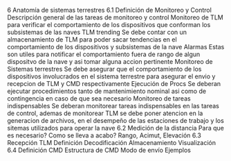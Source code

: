            

6 Anatomía de sistemas terrestres
	6.1 Definición de Monitoreo y Control
		Descripción general de las tareas de monitoreo y control
		Monitoreo de TLM para verificar el comportamiento de los dispositivos que conforman los subsistemas de las naves
		TLM trending
		Se debe contar con un almacenamiento de TLM para poder sacar tendencias en el comportamiento de los dispositivos y subsistemas de la nave
		Alarmas
		Estas son utiles para notificar el comportamiento fuera de rango de algun dispositvo de la nave y asi tomar alguna accion pertinente
		Monitoreo de Sistemas terrestres
		Se debe asegurar que el comportamiento de los dispositivos involucrados en el sistema terrestre para asegurar el envio y recepcion de TLM y CMD respectivamente
		Ejecución de Procs
		Se deberan ejecutar procedimientos tanto de mantenimiento nominal asi como de contingencia en caso de que sea necesario
		Monitoreo de tareas indispensables
		Se deberan monitorear tareas indispensables en las tareas de control, ademas de monitorear TLM se debe poner atencion en la generacion de archivos, en el desempeño de las estaciones de trabajo y los sitemas utilizados para operar la nave
	6.2 Medición de la distancia
		Para que es necesario?
		Como se lleva a acabo?
		Rango, Acimut, Elevación
	6.3 Recepción TLM
		Definición
		Decodificación
		Almacenamiento
		Visualización
	6.4 Definición CMD
		Estructura de CMD
		Modo de envío
		Ejemplos